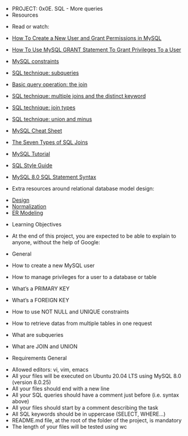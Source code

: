* PROJECT: 0x0E. SQL - More queries
* Resources
+ Read or watch:

+ [How To Create a New User and Grant Permissions in MySQL](https://www.digitalocean.com/community/tutorials/how-to-create-a-new-user-and-grant-permissions-in-mysql)
+ [How To Use MySQL GRANT Statement To Grant Privileges To a User](https://www.mysqltutorial.org/mysql-grant.aspx)
+ [MySQL constraints](https://zetcode.com/mysql/constraints/)
+ [SQL technique: subqueries](https://web.csulb.edu/colleges/coe/cecs/dbdesign/dbdesign.php?page=sql/subqueries.php)
+ [Basic query operation: the join](https://web.csulb.edu/colleges/coe/cecs/dbdesign/dbdesign.php?page=sql/join.php)
+ [SQL technique: multiple joins and the distinct keyword](https://web.csulb.edu/colleges/coe/cecs/dbdesign/dbdesign.php?page=sql/multijoin.php)
+ [SQL technique: join types](https://web.csulb.edu/colleges/coe/cecs/dbdesign/dbdesign.php?page=sql/jointypes.php)
+ [SQL technique: union and minus](https://web.csulb.edu/colleges/coe/cecs/dbdesign/dbdesign.php?page=sql/jointypes.php)
+ [MySQL Cheat Sheet](https://intellipaat.com/mediaFiles/2019/02/SQL-Commands-Cheat-Sheet.pdf?US)
+ [The Seven Types of SQL Joins](https://tableplus.com/blog/2018/09/a-beginners-guide-to-seven-types-of-sql-joins.html)
+ [MySQL Tutorial](https://www.youtube.com/watch?v=yPu6qV5byu4)
+ [SQL Style Guide](https://www.sqlstyle.guide/)
+ [MySQL 8.0 SQL Statement Syntax](https://dev.mysql.com/doc/refman/8.0/en/sql-statements.html)

* Extra resources around relational database model design:
+ [Design](https://www.guru99.com/database-design.html)
+ [Normalization](https://www.guru99.com/database-normalization.html)
+ [ER Modeling](https://www.guru99.com/er-modeling.html)

* Learning Objectives
+ At the end of this project, you are expected to be able to explain to anyone, without the help of Google:

+ General
+ How to create a new MySQL user
+ How to manage privileges for a user to a database or table
+ What’s a PRIMARY KEY
+ What’s a FOREIGN KEY
+ How to use NOT NULL and UNIQUE constraints
+ How to retrieve datas from multiple tables in one request
+ What are subqueries
+ What are JOIN and UNION

* Requirements
General
+ Allowed editors: vi, vim, emacs
+ All your files will be executed on Ubuntu 20.04 LTS using MySQL 8.0 (version 8.0.25)
+ All your files should end with a new line
+ All your SQL queries should have a comment just before (i.e. syntax above)
+ All your files should start by a comment describing the task
+ All SQL keywords should be in uppercase (SELECT, WHERE…)
+  README.md file, at the root of the folder of the project, is mandatory
+ The length of your files will be tested using wc


